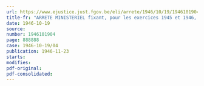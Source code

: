 ```yaml
---
url: https://www.ejustice.just.fgov.be/eli/arrete/1946/10/19/1946101904/justel
title-fr: "ARRETE MINISTERIEL fixant, pour les exercices 1945 et 1946, les contributions et les redevances provisionnelles à verser au Conseil professionnel de la Construction, en liquidation"
date: 1946-10-19
source:
number: 1946101904
page: 888888
case: 1946-10-19/04
publication: 1946-11-23
starts:
modifies:
pdf-original:
pdf-consolidated:
---
```


